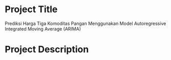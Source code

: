 # Project Title
Prediksi Harga Tiga Komoditas Pangan Menggunakan Model Autoregressive Integrated Moving Average (ARIMA)

# Project Description

